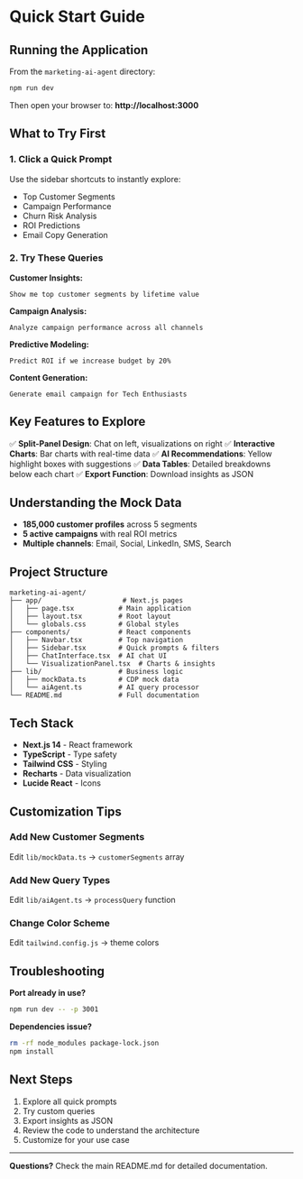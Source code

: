 # Quick Start Guide

## Running the Application

From the `marketing-ai-agent` directory:

```bash
npm run dev
```

Then open your browser to: **http://localhost:3000**

## What to Try First

### 1. Click a Quick Prompt
Use the sidebar shortcuts to instantly explore:
- Top Customer Segments
- Campaign Performance
- Churn Risk Analysis
- ROI Predictions
- Email Copy Generation

### 2. Try These Queries

**Customer Insights:**
```
Show me top customer segments by lifetime value
```

**Campaign Analysis:**
```
Analyze campaign performance across all channels
```

**Predictive Modeling:**
```
Predict ROI if we increase budget by 20%
```

**Content Generation:**
```
Generate email campaign for Tech Enthusiasts
```

## Key Features to Explore

✅ **Split-Panel Design**: Chat on left, visualizations on right
✅ **Interactive Charts**: Bar charts with real-time data
✅ **AI Recommendations**: Yellow highlight boxes with suggestions
✅ **Data Tables**: Detailed breakdowns below each chart
✅ **Export Function**: Download insights as JSON

## Understanding the Mock Data

- **185,000 customer profiles** across 5 segments
- **5 active campaigns** with real ROI metrics
- **Multiple channels**: Email, Social, LinkedIn, SMS, Search

## Project Structure

```
marketing-ai-agent/
├── app/                    # Next.js pages
│   ├── page.tsx           # Main application
│   ├── layout.tsx         # Root layout
│   └── globals.css        # Global styles
├── components/            # React components
│   ├── Navbar.tsx         # Top navigation
│   ├── Sidebar.tsx        # Quick prompts & filters
│   ├── ChatInterface.tsx  # AI chat UI
│   └── VisualizationPanel.tsx  # Charts & insights
├── lib/                   # Business logic
│   ├── mockData.ts        # CDP mock data
│   └── aiAgent.ts         # AI query processor
└── README.md              # Full documentation
```

## Tech Stack

- **Next.js 14** - React framework
- **TypeScript** - Type safety
- **Tailwind CSS** - Styling
- **Recharts** - Data visualization
- **Lucide React** - Icons

## Customization Tips

### Add New Customer Segments
Edit `lib/mockData.ts` → `customerSegments` array

### Add New Query Types
Edit `lib/aiAgent.ts` → `processQuery` function

### Change Color Scheme
Edit `tailwind.config.js` → theme colors

## Troubleshooting

**Port already in use?**
```bash
npm run dev -- -p 3001
```

**Dependencies issue?**
```bash
rm -rf node_modules package-lock.json
npm install
```

## Next Steps

1. Explore all quick prompts
2. Try custom queries
3. Export insights as JSON
4. Review the code to understand the architecture
5. Customize for your use case

---

**Questions?** Check the main README.md for detailed documentation.
